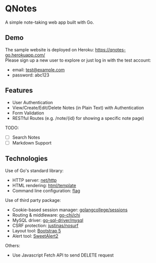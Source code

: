 # QNotes
A simple note-taking web app built with Go.

## Demo
The sample website is deployed on Heroku:
https://qnotes-go.herokuapp.com/ <br>
Please sign up a new user to explore or just log in with the test account:
- email: test@example.com
- password: abc123

## Features
- User Authentication
- View/Create/Edit/Delete Notes (in Plain Text) with Authentication
- Form Validation
- RESTful Routes (e.g. /note/{id} for showing a specific note page)

TODO:
- [ ] Search Notes
- [ ] Markdown Support

## Technologies
Use of Go's standard library:
- HTTP server: [net/http](https://pkg.go.dev/net/http)
- HTML rendering: [html/template](https://pkg.go.dev/html/template)
- Command line configuration: [flag](https://pkg.go.dev/flag)

Use of third party package:
- Cookie-based session manager: [golangcollege/sessions](https://github.com/golangcollege/sessions)
- Routing & middleware: [go-chi/chi](https://github.com/go-chi/chi)
- MySQL driver: [go-sql-driver/mysql](https://github.com/go-sql-driver/mysql)
- CSRF protection: [justinas/nosurf](https://github.com/justinas/nosurf)
- Layout tool: [Bootstrap 5](https://getbootstrap.com/)
- Alert tool: [SweetAlert2](https://sweetalert2.github.io/)

Others:
- Use Javascript Fetch API to send DELETE request
